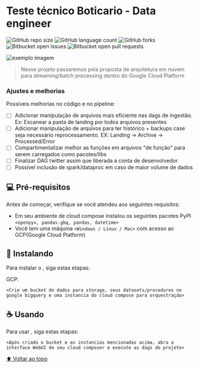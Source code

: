 # Teste técnico Boticario - Data engineer


![GitHub repo size](https://img.shields.io/github/repo-size/iuricode/README-template?style=for-the-badge)
![GitHub language count](https://img.shields.io/github/languages/count/iuricode/README-template?style=for-the-badge)
![GitHub forks](https://img.shields.io/github/forks/iuricode/README-template?style=for-the-badge)
![Bitbucket open issues](https://img.shields.io/bitbucket/issues/iuricode/README-template?style=for-the-badge)
![Bitbucket open pull requests](https://img.shields.io/bitbucket/pr-raw/iuricode/README-template?style=for-the-badge)

<img src="exemplo-image.png" alt="exemplo imagem">

> Nesse projeto passaremos pela proposta de arquitetura em nuvem para streaming/batch processing dentro do Google Cloud Platform

### Ajustes e melhorias

Possíveis melhorias no código e no pipeline:

- [ ] Adicionar manipulação de arquivos mais eficiente nas dags de ingestão. Ex: Escanear a pasta de landing por todos arquivos presentes
- [ ] Adicionar manipulação de arquivos para ter histórico + backups case seja necessário reprocessamento. EX: Landing -> Archive -> Processed/Error
- [ ] Compartimentalizar melhor as funções em arquivos "de função" para serem carregados como pacotes/libs
- [ ] Finalizar DAG twitter assim que liberada a conta de desenvolvedor
- [ ] Possível inclusão de spark/dataproc em caso de maior volume de dados

## 💻 Pré-requisitos

Antes de começar, verifique se você atendeu aos seguintes requisitos:
<!---Estes são apenas requisitos de exemplo. Adicionar, duplicar ou remover conforme necessário--->
* Em seu ambiente de cloud compose instalou os seguintes pacotes PyPI `<openpyx, pandas-gbq, pandas, datetime>`
* Você tem uma máquina `<Windows / Linux / Mac>` com acesso ao GCP(Google Cloud Platform)

## 🚀 Instalando <Botitest>

Para instalar o <Botitest>, siga estas etapas:

GCP:
```
<Crie um bucket de dados para storage, seus datasets/procedures no google bigquery e uma instancia do cloud compose para orquestração>
```
## ☕ Usando <Botitest>

Para usar <Botitest>, siga estas etapas:

```
<Após criado o bucket e as instancias mencionadas acima, abra a interface WebUI de seu cloud composer e execute as dags do projeto>
```

[⬆ Voltar ao topo](#nome-do-projeto)<br>
